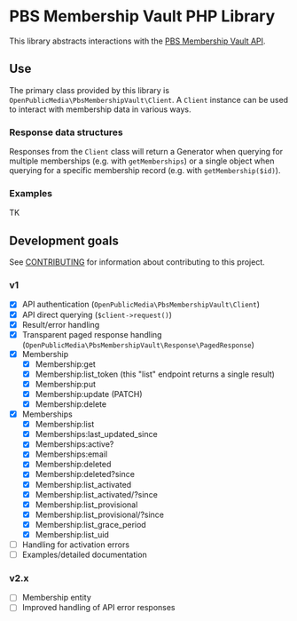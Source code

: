 # PBS Membership Vault PHP Library

This library abstracts interactions with the 
[PBS Membership Vault API](https://docs.pbs.org/display/MV/Membership+Vault+API).

## Use

The primary class provided by this library is 
`OpenPublicMedia\PbsMembershipVault\Client`. A `Client` instance can be used to 
interact with membership data in various ways.

### Response data structures

Responses from the `Client` class will return a Generator when querying for 
multiple memberships (e.g. with `getMemberships`) or a single object when 
querying for a specific membership record (e.g. with `getMembership($id)`).

### Examples

TK

## Development goals

See [CONTRIBUTING](CONTRIBUTING.md) for information about contributing to
this project.

### v1

- [x] API authentication (`OpenPublicMedia\PbsMembershipVault\Client`)
- [x] API direct querying (`$client->request()`)
- [x] Result/error handling
- [x] Transparent paged response handling (`OpenPublicMedia\PbsMembershipVault\Response\PagedResponse`)
- [x] Membership
    - [x] Membership:get
    - [x] Membership:list_token (this "list" endpoint returns a single result)
    - [x] Membership:put
    - [x] Membership:update (PATCH)
    - [x] Membership:delete 
- [x] Memberships
    - [x] Membership:list
    - [x] Memberships:last_updated_since
    - [x] Memberships:active?
    - [x] Memberships:email
    - [x] Membership:deleted
    - [x] Membership:deleted?since
    - [x] Membership:list_activated
    - [x] Membership:list_activated/?since
    - [x] Membership:list_provisional
    - [x] Membership:list_provisional/?since
    - [x] Membership:list_grace_period
    - [x] Membership:list_uid
- [ ] Handling for activation errors
- [ ] Examples/detailed documentation

### v2.x

 - [ ] Membership entity
 - [ ] Improved handling of API error responses
